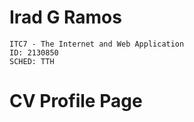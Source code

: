 # Irad G Ramos
    ITC7 - The Internet and Web Application
    ID: 2130850
    SCHED: TTH
    
# CV Profile Page